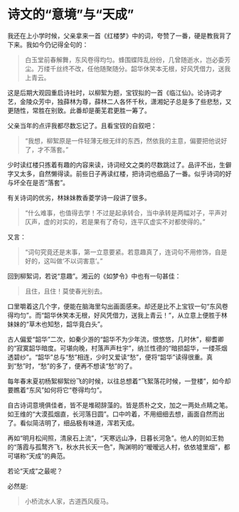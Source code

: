 # 诗文的“意境”与“天成”

我还在上小学时候，父亲拿来一首《红楼梦》中的词，夸赞了一番，硬是教我背了下来。我如今仍记得全句的：

> 白玉堂前春解舞，东风卷得均匀。蜂围蝶阵乱纷纷，几曾随逝水，岂必委芳尘。万缕千丝终不改，任他随聚随分。韶华休笑本无根，好风凭借力，送我上青云。

这是后期大观园重启诗社时，以柳絮为题，宝钗拟的一首《临江仙》。论诗词才艺，金陵众芳中，独薛林为尊，薛林二人各怀千秋，潇湘妃子总是多了些悲愁，又更随性，常胜在别致。此番却是蘅芜君更胜一筹了。

父亲当年的点评我都尽数忘记了。且看宝钗的自叙吧：

> “我想，柳絮原是一件轻薄无根无绊的东西，然依我的主意，偏要把他说好了，才不落套。”

少时读红楼只拣着有趣的内容来读，诗词经文之类的尽数跳过了。品评不出，生僻字又太多，自然懒得读。前些日子再读红楼，把诗词也细品了一番。似乎诗词的好与坏全在是否“落套”。

有关诗词的优劣，林妹妹教香菱学诗一段讲了很多。

> “什么难事，也值得去学！不过是起承转合，当中承转是两幅对子，平声对仄声，虚的对实的，若是果有了奇句，连平仄虚实不对都使得的。”

又言：

> “词句究竟还是末事，第一立意要紧。若意趣真了，连词句不用修饰，自是好的，这叫做‘不以词害意’。”

回到柳絮词，若说“意趣”。湘云的《如梦令》中也有一句甚佳：

> 且住，且住！莫使春光别去。

口里嚼着这几个字，便能在脑海里勾出画面感来。却还是比不上宝钗一句“东风卷得均匀”。而“韶华休笑本无根，好风凭借力，送我上青云！”，从立意上便胜于林妹妹的“草木也知愁，韶华竟白头”。

古人偏爱“韶华”二次，如秦少游的“韶华不为少年流，恨悠悠，几时休”，柳耆卿的“寂寞韶华暗度。可堪向晚，村落声声杜宇”，纳兰性德的“暗损韶华，一缕茶烟透碧纱”。“韶华”总与“愁”相连，少时又爱读“愁”，便将“韶华”读得很重。真到“愁”时，“愁”的多了，便再不想读“愁”的了。

每年春末夏初杨絮柳絮纷飞的时候，以往总想着“飞絮落花时候，一登楼”，如今却要瞧着“东风”如何将它“卷得均匀”。

自古诗词意境俱佳者，皆不是堆砌辞藻的。皆是质朴之文，加之一两处点睛之笔。如王维的“大漠孤烟直，长河落日圆”。口中吟着，不用细细去想，画面自然而出了。看似简洁明了，细品极有味道，浑若天成。

再如“明月松间照，清泉石上流”，“天寒远山净，日暮长河急”。他人的则如王勃的“落霞与孤鹜齐飞，秋水共长天一色”，陶渊明的“暧暧远人村，依依墟里烟”，都可堪称“天成”的典范。

若论“天成”之最呢？

必然是:

> 小桥流水人家，古道西风瘦马。